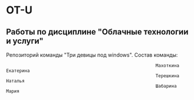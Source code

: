 # OT-U
## Работы по дисциплине "Облачные технологии и услуги"
Репозиторий команды "Три девицы под windows". 
                                                              Состав команды:
    
                                                             Махоткина Екатерина
                                                             Терешкина Наталья
                                                             Шабарина Мария                              
